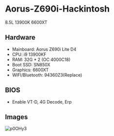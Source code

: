 # Aorus-Z690i-Hackintosh
8.5L 13900K 6600XT

## Hardware

* Mainboard: Aorus Z690i Lite D4
* CPU: i9 13900KF
* RAM: 32G * 2 (OC 4000C18)
* Boot SSD: SN850X
* Graphics: 6600XT
* WIFI/Bluetooth: 94360Z3(Replace)


## BIOS

* Enable VT-D, 4G Decode, Erp


## Images

![p0OHy3](https://img.trackcloud.top/uPic/p0OHy3.png)
